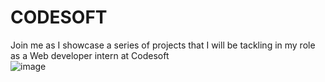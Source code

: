 # CODESOFT
Join me as I showcase a series of projects that I will be tackling in my role as a Web developer  intern at Codesoft
<br>
![image](https://github.com/itsayopapi/CODESOFT/assets/111683116/647a1174-01dd-4415-83ef-d3c34eca2491)
